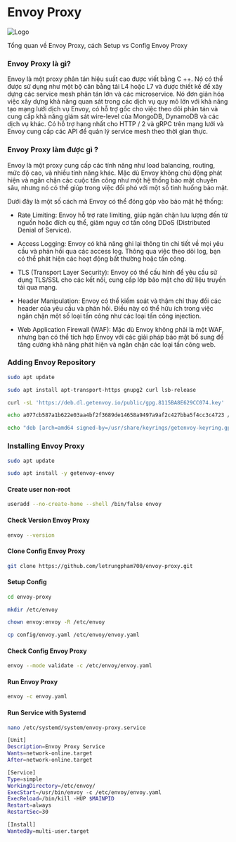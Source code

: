 # Envoy Proxy
![Logo](https://www.envoyproxy.io/docs/envoy/latest/_static/envoy-logo.png)

Tổng quan về Envoy Proxy, cách Setup vs Config Envoy Proxy

### Envoy Proxy là gì?
Envoy là một proxy phân tán hiệu suất cao được viết bằng C ++. Nó có thể được sử dụng như một bộ cân bằng tải L4 hoặc L7 và được thiết kế để xây dựng các service mesh phân tán lớn và các microservice. Nó đơn giản hóa việc xây dựng khả năng quan sát trong các dịch vụ quy mô lớn với khả năng tạo mạng lưới dịch vụ Envoy, có hỗ trợ gốc cho việc theo dõi phân tán và cung cấp khả năng giám sát wire-level của MongoDB, DynamoDB và các dịch vụ khác. Có hỗ trợ hạng nhất cho HTTP / 2 và gRPC trên mạng lưới và Envoy cung cấp các API để quản lý service mesh theo thời gian thực.

### Envoy Proxy làm được gì ?
Envoy là một proxy cung cấp các tính năng như load balancing, routing, mức độ cao, và nhiều tính năng khác. Mặc dù Envoy không chủ động phát hiện và ngăn chặn các cuộc tấn công như một hệ thống bảo mật chuyên sâu, nhưng nó có thể giúp trong việc đối phó với một số tình huống bảo mật.

Dưới đây là một số cách mà Envoy có thể đóng góp vào bảo mật hệ thống:

- Rate Limiting: Envoy hỗ trợ rate limiting, giúp ngăn chặn lưu lượng đến từ nguồn hoặc đích cụ thể, giảm nguy cơ tấn công DDoS (Distributed Denial of Service).

- Access Logging: Envoy có khả năng ghi lại thông tin chi tiết về mọi yêu cầu và phản hồi qua các access log. Thông qua việc theo dõi log, bạn có thể phát hiện các hoạt động bất thường hoặc tấn công.

- TLS (Transport Layer Security): Envoy có thể cấu hình để yêu cầu sử dụng TLS/SSL cho các kết nối, cung cấp lớp bảo mật cho dữ liệu truyền tải qua mạng.

- Header Manipulation: Envoy có thể kiểm soát và thậm chí thay đổi các header của yêu cầu và phản hồi. Điều này có thể hữu ích trong việc ngăn chặn một số loại tấn công như các loại tấn công injection.

- Web Application Firewall (WAF): Mặc dù Envoy không phải là một WAF, nhưng bạn có thể tích hợp Envoy với các giải pháp bảo mật bổ sung để tăng cường khả năng phát hiện và ngăn chặn các loại tấn công web.
### Adding Envoy Repository
```bash
sudo apt update

sudo apt install apt-transport-https gnupg2 curl lsb-release

curl -sL 'https://deb.dl.getenvoy.io/public/gpg.8115BA8E629CC074.key' | sudo gpg --dearmor -o /usr/share/keyrings/getenvoy-keyring.gpg

echo a077cb587a1b622e03aa4bf2f3689de14658a9497a9af2c427bba5f4cc3c4723 /usr/share/keyrings/getenvoy-keyring.gpg | sha256sum --check

echo "deb [arch=amd64 signed-by=/usr/share/keyrings/getenvoy-keyring.gpg] https://deb.dl.getenvoy.io/public/deb/ubuntu $(lsb_release -cs) main" | sudo tee /etc/apt/sources.list.d/getenvoy.list
```
### Installing Envoy Proxy
```bash
sudo apt update

sudo apt install -y getenvoy-envoy
```
#### Create user non-root
```bash
useradd --no-create-home --shell /bin/false envoy
```
#### Check Version Envoy Proxy
```bash
envoy --version
```
#### Clone Config Envoy Proxy
```bash
git clone https://github.com/letrungpham700/envoy-proxy.git
```
#### Setup Config
```bash
cd envoy-proxy

mkdir /etc/envoy

chown envoy:envoy -R /etc/envoy

cp config/envoy.yaml /etc/envoy/envoy.yaml
```
#### Check Config Envoy Proxy
```bash
envoy --mode validate -c /etc/envoy/envoy.yaml
```
#### Run Envoy Proxy
```bash
envoy -c envoy.yaml
```
#### Run Service with Systemd
```bash
nano /etc/systemd/system/envoy-proxy.service
```

```bash
[Unit]
Description=Envoy Proxy Service
Wants=network-online.target
After=network-online.target

[Service]
Type=simple
WorkingDirectory=/etc/envoy/
ExecStart=/usr/bin/envoy -c /etc/envoy/envoy.yaml
ExecReload=/bin/kill -HUP $MAINPID
Restart=always
RestartSec=30

[Install]
WantedBy=multi-user.target
```